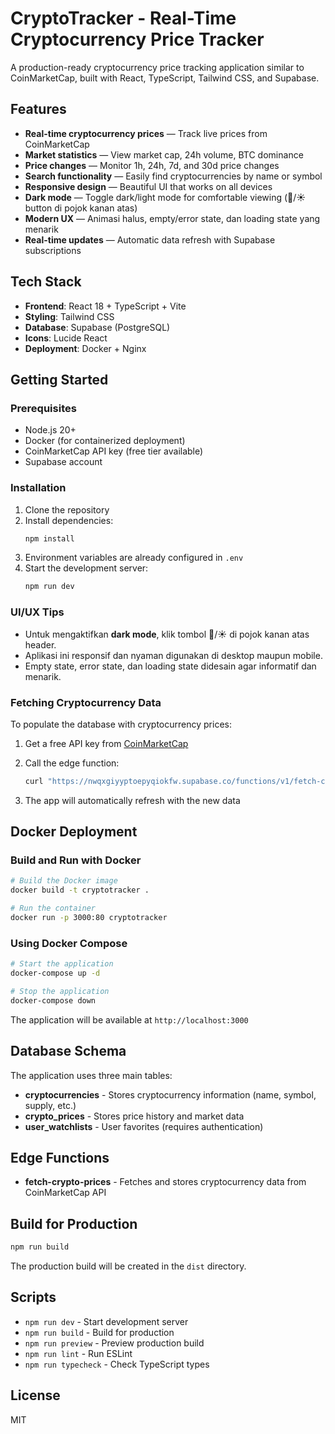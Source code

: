 # CryptoTracker - Real-Time Cryptocurrency Price Tracker

A production-ready cryptocurrency price tracking application similar to CoinMarketCap, built with React, TypeScript, Tailwind CSS, and Supabase.


## Features

- **Real-time cryptocurrency prices** — Track live prices from CoinMarketCap
- **Market statistics** — View market cap, 24h volume, BTC dominance
- **Price changes** — Monitor 1h, 24h, 7d, and 30d price changes
- **Search functionality** — Easily find cryptocurrencies by name or symbol
- **Responsive design** — Beautiful UI that works on all devices
- **Dark mode** — Toggle dark/light mode for comfortable viewing (🌙/☀️ button di pojok kanan atas)
- **Modern UX** — Animasi halus, empty/error state, dan loading state yang menarik
- **Real-time updates** — Automatic data refresh with Supabase subscriptions

## Tech Stack

- **Frontend**: React 18 + TypeScript + Vite
- **Styling**: Tailwind CSS
- **Database**: Supabase (PostgreSQL)
- **Icons**: Lucide React
- **Deployment**: Docker + Nginx

## Getting Started

### Prerequisites

- Node.js 20+
- Docker (for containerized deployment)
- CoinMarketCap API key (free tier available)
- Supabase account


### Installation

1. Clone the repository
2. Install dependencies:
   ```bash
   npm install
   ```
3. Environment variables are already configured in `.env`
4. Start the development server:
   ```bash
   npm run dev
   ```

### UI/UX Tips

- Untuk mengaktifkan **dark mode**, klik tombol 🌙/☀️ di pojok kanan atas header.
- Aplikasi ini responsif dan nyaman digunakan di desktop maupun mobile.
- Empty state, error state, dan loading state didesain agar informatif dan menarik.

### Fetching Cryptocurrency Data

To populate the database with cryptocurrency prices:

1. Get a free API key from [CoinMarketCap](https://coinmarketcap.com/api/)

2. Call the edge function:
   ```bash
   curl "https://nwqxgiyyptoepyqiokfw.supabase.co/functions/v1/fetch-crypto-prices?apiKey=YOUR_API_KEY&limit=100"
   ```

3. The app will automatically refresh with the new data

## Docker Deployment

### Build and Run with Docker

```bash
# Build the Docker image
docker build -t cryptotracker .

# Run the container
docker run -p 3000:80 cryptotracker
```

### Using Docker Compose

```bash
# Start the application
docker-compose up -d

# Stop the application
docker-compose down
```

The application will be available at `http://localhost:3000`

## Database Schema

The application uses three main tables:

- **cryptocurrencies** - Stores cryptocurrency information (name, symbol, supply, etc.)
- **crypto_prices** - Stores price history and market data
- **user_watchlists** - User favorites (requires authentication)

## Edge Functions

- **fetch-crypto-prices** - Fetches and stores cryptocurrency data from CoinMarketCap API

## Build for Production

```bash
npm run build
```

The production build will be created in the `dist` directory.

## Scripts

- `npm run dev` - Start development server
- `npm run build` - Build for production
- `npm run preview` - Preview production build
- `npm run lint` - Run ESLint
- `npm run typecheck` - Check TypeScript types

## License

MIT
